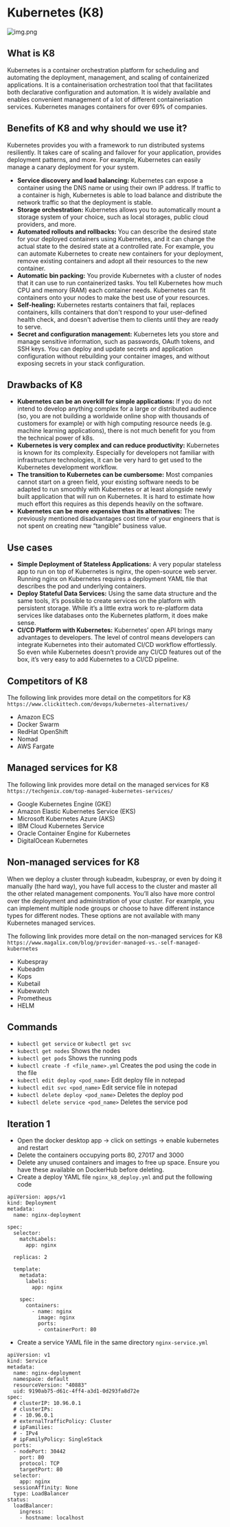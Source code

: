 # Kubernetes (K8)
![img.png](img.png)
## What is K8
Kubernetes is a container orchestration platform for scheduling and automating the deployment, management, and scaling of containerized applications.
It is a containerisation orchestration tool that that facilitates both declarative
configuration and automation. It is widely available and enables convenient management of a lot of
different containerisation services. Kubernetes manages containers for over 69% of companies.

## Benefits of K8 and why should we use it?
Kubernetes provides you with a framework to run distributed systems resiliently. It takes care of scaling and failover for your application, provides deployment patterns, and more. For example, Kubernetes can easily manage a canary deployment for your system.

- **Service discovery and load balancing:** Kubernetes can expose a container using the DNS name or using their own IP address. If traffic to a container is high, Kubernetes is able to load balance and distribute the network traffic so that the deployment is stable.
- **Storage orchestration:** Kubernetes allows you to automatically mount a storage system of your choice, such as local storages, public cloud providers, and more.
- **Automated rollouts and rollbacks:** You can describe the desired state for your deployed containers using Kubernetes, and it can change the actual state to the desired state at a controlled rate. For example, you can automate Kubernetes to create new containers for your deployment, remove existing containers and adopt all their resources to the new container.
- **Automatic bin packing:** You provide Kubernetes with a cluster of nodes that it can use to run containerized tasks. You tell Kubernetes how much CPU and memory (RAM) each container needs. Kubernetes can fit containers onto your nodes to make the best use of your resources.
- **Self-healing:** Kubernetes restarts containers that fail, replaces containers, kills containers that don't respond to your user-defined health check, and doesn't advertise them to clients until they are ready to serve.
- **Secret and configuration management:** Kubernetes lets you store and manage sensitive information, such as passwords, OAuth tokens, and SSH keys. You can deploy and update secrets and application configuration without rebuilding your container images, and without exposing secrets in your stack configuration.

## Drawbacks of K8
- **Kubernetes can be an overkill for simple applications:** If you do not intend to develop anything complex for a large or distributed audience (so, you are not building a worldwide online shop with thousands of customers for example) or with high computing resource needs (e.g. machine learning applications), there is not much benefit for you from the technical power of k8s.
- **Kubernetes is very complex and can reduce productivity:** Kubernetes is known for its complexity. Especially for developers not familiar with infrastructure technologies, it can be very hard to get used to the Kubernetes development workflow.
- **The transition to Kubernetes can be cumbersome:** Most companies cannot start on a green field, your existing software needs to be adapted to run smoothly with Kubernetes or at least alongside newly built application that will run on Kubernetes. It is hard to estimate how much effort this requires as this depends heavily on the software.
- **Kubernetes can be more expensive than its alternatives:** The previously mentioned disadvantages cost time of your engineers that is not spent on creating new “tangible” business value.


## Use cases
- **Simple Deployment of Stateless Applications:** A very popular stateless app to run on top of Kubernetes is nginx, the open-source web server. Running nginx on Kubernetes requires a deployment YAML file that describes the pod and underlying containers.
- **Deploy Stateful Data Services:** Using the same data structure and the same tools, it’s possible to create services on the platform with persistent storage. While it’s a little extra work to re-platform data services like databases onto the Kubernetes platform, it does make sense.
- **CI/CD Platform with Kubernetes:** Kubernetes’ open API brings many advantages to developers. The level of control means developers can integrate Kubernetes into their automated CI/CD workflow effortlessly. So even while Kubernetes doesn’t provide any CI/CD features out of the box, it’s very easy to add Kubernetes to a CI/CD pipeline.

## Competitors of K8
The following link provides more detail on the competitors for K8 `https://www.clickittech.com/devops/kubernetes-alternatives/`
- Amazon ECS
- Docker Swarm
- RedHat OpenShift
- Nomad
- AWS Fargate
## Managed services for K8
The following link provides more detail on the managed services for K8 `https://techgenix.com/top-managed-kubernetes-services/`
- Google Kubernetes Engine (GKE)
- Amazon Elastic Kubernetes Service (EKS)
- Microsoft Kubernetes Azure (AKS)
- IBM Cloud Kubernetes Service
- Oracle Container Engine for Kubernetes
- DigitalOcean Kubernetes

## Non-managed services for K8
When we deploy a cluster through kubeadm, kubespray, or even by doing it manually (the hard way), you have full access to the cluster and master all the other related management components. You’ll also have more control over the deployment and administration of your cluster. For example, you can implement multiple node groups or choose to have different instance types for different nodes. These options are not available with many Kubernetes managed services.

The following link provides more detail on the non-managed services for K8 `https://www.magalix.com/blog/provider-managed-vs.-self-managed-kubernetes`
- Kubespray
- Kubeadm
- Kops
- Kubetail
- Kubewatch
- Prometheus
- HELM

## Commands
- `kubectl get service` or `kubectl get svc` 
- `kubectl get nodes` Shows the nodes
- `kubectl get pods` Shows the running pods
- `kubectl create -f <file_name>.yml` Creates the pod using the code in the file
- `kubectl edit deploy <pod_name>` Edit deploy file in notepad
- `kubectl edit svc <pod_name>` Edit service file in notepad
- `kubectl delete deploy <pod_name>` Deletes the deploy pod 
- `kubectl delete service <pod_name>` Deletes the service pod 

## Iteration 1
- Open the docker desktop app -> click on settings -> enable kubernetes and restart
- Delete the containers occupying ports 80, 27017 and 3000
- Delete any unused containers and images to free up space. Ensure you have these available on DockerHub before deleting. 
- Create a deploy YAML file `nginx_k8_deploy.yml` and put the following code
```
apiVersion: apps/v1
kind: Deployment
metadata:
  name: nginx-deployment
  
spec:
  selector:
    matchLabels:
      app: nginx 

  replicas: 2 

  template:
    metadata:
      labels:
        app: nginx

    spec:
      containers:
        - name: nginx
          image: nginx
          ports:
          - containerPort: 80
```
- Create a service YAML file in the same directory `nginx-service.yml`
```
apiVersion: v1
kind: Service
metadata:
  name: nginx-deployment
  namespace: default
  resourceVersion: "40883"
  uid: 9190ab75-d61c-4ff4-a3d1-0d293fa8d72e
spec:
  # clusterIP: 10.96.0.1
  # clusterIPs:
  # - 10.96.0.1
  # externalTrafficPolicy: Cluster
  # ipFamilies:
  # - IPv4
  # ipFamilyPolicy: SingleStack
  ports:
  - nodePort: 30442
    port: 80
    protocol: TCP
    targetPort: 80
  selector:
    app: nginx
  sessionAffinity: None
  type: LoadBalancer
status:
  loadBalancer:
    ingress:
    - hostname: localhost
```
